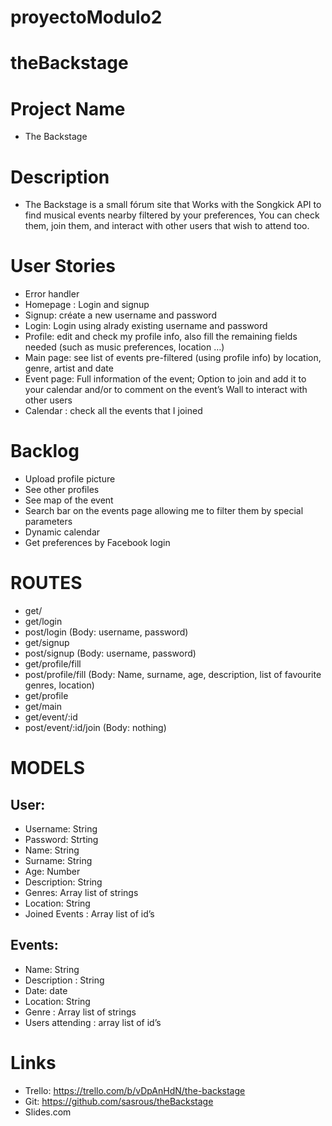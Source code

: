 # proyectoModulo2

# theBackstage

#	Project Name
- The Backstage 
#	Description
- The Backstage is a small fórum site that Works with the Songkick API to find musical events nearby filtered by your preferences, You can check them, join them, and interact with other users that wish to attend too.
#	User Stories
-	Error handler 
-	Homepage : Login and signup 
-	Signup: créate a new username and password 
-	Login: Login using alrady existing username and password 
-	Profile: edit and check my profile info, also fill the remaining fields needed (such as music preferences, location …) 
-	Main page: see list of events  pre-filtered (using profile info) by location, genre, artist and date
-	Event page: Full information of the event; Option to join and add it to your calendar and/or to comment on the event’s Wall to interact with other users 
-	Calendar : check all the events that I joined 
#	Backlog
-	Upload profile picture
-	See other profiles 
-	See map of the event 
-	Search bar on the events page allowing me to filter them by special parameters 
-	Dynamic calendar 
-	Get preferences by Facebook login 

#	ROUTES
-	get/ 
-	get/login
-	post/login (Body: username, password) 
-	get/signup
-	post/signup (Body: username, password)
-	get/profile/fill
-	post/profile/fill (Body: Name, surname, age, description, list of favourite genres, location)
-	get/profile
-	get/main 
-	get/event/:id
-	post/event/:id/join (Body: nothing) 

#	MODELS
## User: 
-	Username: String 
-	Password: Strting
-	Name: String
-	Surname: String
-	Age: Number
-	Description: String
-	Genres: Array list of strings
-	Location: String
-	Joined Events : Array list of id’s
## Events: 
-	Name: String
-	Description : String 
-	Date: date
-	Location: String 
-	Genre : Array list of strings 
-	Users attending : array list of id’s

# Links
-	Trello: https://trello.com/b/vDpAnHdN/the-backstage
-	Git: https://github.com/sasrous/theBackstage
-	Slides.com
